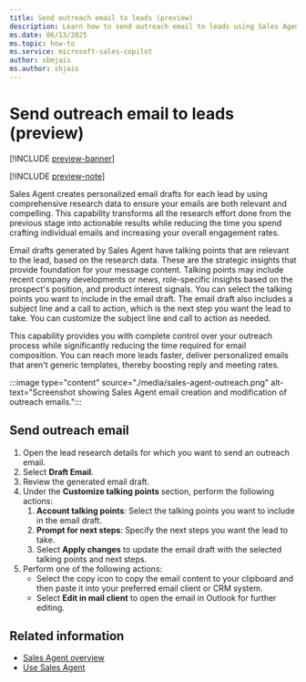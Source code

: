 ```yaml
---
title: Send outreach email to leads (preview)
description: Learn how to send outreach email to leads using Sales Agent.
ms.date: 06/13/2025
ms.topic: how-to
ms.service: microsoft-sales-copilot
author: sbmjais
ms.author: shjais
---
```


# Send outreach email to leads (preview)

[!INCLUDE [preview-banner](~/../shared-content/shared/preview-includes/preview-banner.md)]

[!INCLUDE [preview-note](~/../shared-content/shared/preview-includes/preview-note-d365.md)]

Sales Agent creates personalized email drafts for each lead by using comprehensive research data to ensure your emails are both relevant and compelling. This capability transforms all the research effort done from the previous stage into actionable results while reducing the time you spend crafting individual emails and increasing your overall engagement rates.

Email drafts generated by Sales Agent have talking points that are relevant to the lead, based on the research data. These are the strategic insights that provide foundation for your message content. Talking points may include recent company developments or news, role-specific insights based on the prospect's position, and product interest signals. You can select the talking points you want to include in the email draft. The email draft also includes a subject line and a call to action, which is the next step you want the lead to take. You can customize the subject line and call to action as needed.

This capability provides you with complete control over your outreach process while significantly reducing the time required for email composition. You can reach more leads faster, deliver personalized emails that aren't generic templates, thereby boosting reply and meeting rates.

:::image type="content" source="./media/sales-agent-outreach.png" alt-text="Screenshot showing Sales Agent email creation and modification of outreach emails.":::

## Send outreach email

1. Open the lead research details for which you want to send an outreach email.
1. Select **Draft Email**.
1. Review the generated email draft.
1. Under the **Customize talking points** section, perform the following actions:
    1. **Account talking points**: Select the talking points you want to include in the email draft.
    1. **Prompt for next steps**: Specify the next steps you want the lead to take.
    1. Select **Apply changes** to update the email draft with the selected talking points and next steps.
1. Perform one of the following actions:
    - Select the copy icon to copy the email content to your clipboard and then paste it into your preferred email client or CRM system.
    - Select **Edit in mail client** to open the email in Outlook for further editing.

## Related information

- [Sales Agent overview](sales-agent-overview.md)
- [Use Sales Agent](use-sales-agent.md)